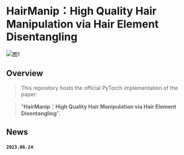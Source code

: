 # HairManip：High Quality Hair Manipulation via Hair Element Disentangling
![图1](https://github.com/Zlin0530/HairManip/blob/main/images/fig1.jpg)

## Overview
> This repository hosts the official PyTorch implementation of the paper:

>  "**HairManip：High Quality Hair Manipulation via Hair Element Disentangling**".

## News
**`2023.06.24`**: 
